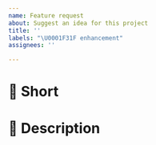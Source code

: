 ```yaml
---
name: Feature request
about: Suggest an idea for this project
title: ''
labels: "\U0001F31F enhancement"
assignees: ''

---
```


# :mag_right: Short
<!-- Provide a short summary of the feature request -->

# :ticket: Description
<!-- Descripe the feature request -->
